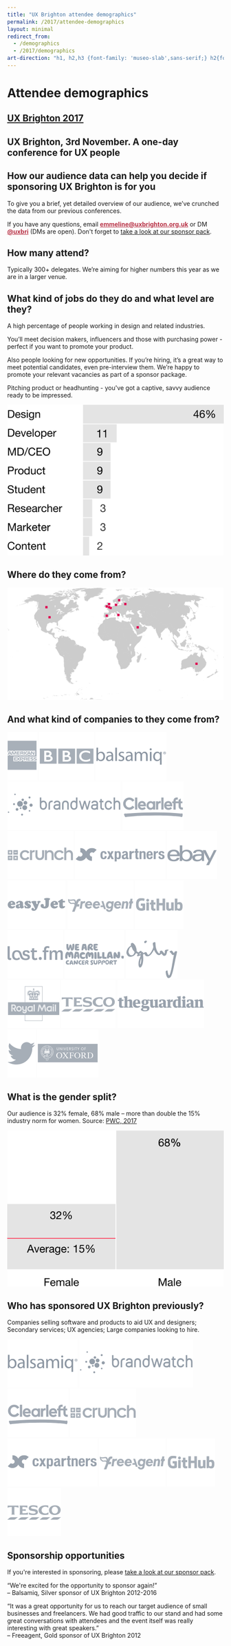 ```yaml
---
title: "UX Brighton attendee demographics"
permalink: /2017/attendee-demographics
layout: minimal
redirect_from:
  - /demographics
  - /2017/demographics
art-direction: "h1, h2,h3 {font-family: 'museo-slab',sans-serif;} h2{font-size: 1.5rem; color: #1075b0} h3{font-size: 1.3rem; color: #1075b0 !important} img {width: 100%; padding:0; margin: 0; border: none} img[src*='3rd-party-logos']{width: 25%; vertical-align: middle; padding: 5px;} #attendee-demographics{background-image: url('/2017/photos/30373076604_a0f3f02c15_o.jpg'); background-repeat: no-repeat; margin: -2.5rem -2.5rem 0 -2.5rem; padding: 100% 1rem 0 1rem; height: 5rem; background-size: cover; color: #fff !important; text-shadow: 1px 1px 2px black;} #ux-brighton-2017 {background-image: url(/2017/logo/red-square-2017.svg); background-repeat: no-repeat; color: transparent; height: 15%; width: auto; position: absolute; top: 1rem; left: 1rem; margin: 0; padding: 0;} #ux-brighton-2017  a {height: 100%; width: auto; display: block; color: transparent} #ux-brighton-2017 a:hover {border: none} .event-detail{position: relative} .event-meta{ margin-bottom: 0} #ux-brighton-3rd-november-a-one-day-conference-for-ux-people {font-size: 3.2vmin; margin: 0 -2rem; padding: 1rem 2rem; background: #b83246; color: #fff; text-align: center;} div#body p{font-size: 1.1rem; line-height: 1.7rem} .quote p {margin: 1.1rem 2rem 0 0; color: rgb(127,127,127); font-size: 1.2rem; line-height: 2; font-style: italic} @media (min-width: 55rem) {#quotes{float: left; width: 30%; margin-top: 1rem;} #body{float: right; width: 70%} img {width: auto} img[src*='3rd-party-logos']{width: 15%; vertical-align: middle; padding: 5px;} #attendee-demographics{padding-top: 35%; padding-bottom: 0rem}}"
---
```

<h1 id="attendee-demographics">Attendee demographics</h1>
<h2 id="ux-brighton-2017"><a href="http://uxbrighton.org.uk">UX Brighton 2017</a></h2>
<h2 id="ux-brighton-3rd-november-a-one-day-conference-for-ux-people">UX Brighton, 3rd November. A one-day conference for UX people</h2>
<div id="container">
<div id="body">
<h2 id="how-our-audience-data-can-help-you-decide-if-sponsoring-ux-brighton-is-for-you">How our audience data can help you decide if sponsoring UX Brighton is for you</h2>
<p>To give you a brief, yet detailed overview of our audience, we’ve crunched the data from our previous conferences.</p>

<p>If you have any questions, email <strong><a href="mailto:emmeline@uxbrighton.org.uk" style="color:#b83246">emmeline@uxbrighton.org.uk</a></strong>
or DM <strong><a href="https://twitter.com/direct_messages/create/uxbri" style="color:#b83246">@uxbri</a></strong> (DMs are open). Don't forget to <a href="/2017/sponsor-pack">take a look at our sponsor pack</a>.</p>

<h2 id="how-many-attend-">How many attend?</h2>
<p>Typically 300+ delegates. We’re aiming for higher numbers this year as we are in a larger venue.</p>
<h2 id="what-kind-of-jobs-do-they-do-and-what-level-are-they-">What kind of jobs do they do and what level are they?</h2>
<p>A high percentage of people working in design and related industries.</p>
<p>You’ll meet decision makers, influencers and those with purchasing power - perfect if you want to promote your product.</p>
<p>Also people looking for new opportunities. If you’re hiring, it’s a great way to meet potential candidates, even pre-interview them. We’re happy to promote your relevant vacancies as part of a sponsor package.</p>
<p>Pitching product or headhunting - you&#39;ve got a captive, savvy audience ready to be impressed.</p>
<p><img src="/2017/graphics/job-titles@3x.svg" alt="Job titles graphic"></p>
<h2 id="where-do-they-come-from-">Where do they come from?</h2>
<p><img src="/2017/graphics/attendee-origins.svg" alt="Attendee origins graphic"></p>
<h2 id="and-what-kind-of-companies-to-they-come-from-">And what kind of companies to they come from?</h2>
<p><img src="/2017/3rd-party-logos/American Express.svg" alt="American Express logo">
<img src="/2017/3rd-party-logos/BBC.svg" alt="BBC logo">
<img src="/2017/3rd-party-logos/Balsamiq.svg" alt="Balsamiq logo">
<img src="/2017/3rd-party-logos/Brandwatch.svg" alt="Brandwatch logo">
<img src="/2017/3rd-party-logos/Clearleft.svg" alt="Clearleft logo">
<img src="/2017/3rd-party-logos/Crunch.svg" alt="Crunch logo">
<img src="/2017/3rd-party-logos/cxpartners.svg" alt="cxpartners logo">
<img src="/2017/3rd-party-logos/EBay.svg" alt="EBay logo">
<img src="/2017/3rd-party-logos/EasyJet.svg" alt="EasyJet logo">
<img src="/2017/3rd-party-logos/Freeagent.svg" alt="Freeagent logo">
<img src="/2017/3rd-party-logos/GitHub.svg" alt="GitHub logo">
<img src="/2017/3rd-party-logos/Last.fm.svg" alt="LastFM logo">
<img src="/2017/3rd-party-logos/Macmillan.svg" alt="Macmillan logo">
<img src="/2017/3rd-party-logos/Ogilvy.svg" alt="Ogilvy logo">
<img src="/2017/3rd-party-logos/Royal Mail.svg" alt="Royal Mail logo">
<img src="/2017/3rd-party-logos/Tesco.svg" alt="Tesco logo">
<img src="/2017/3rd-party-logos/The Guardian.svg" alt="The Guardian logo">
<img src="/2017/3rd-party-logos/Twitter .svg" alt="Twitter logo">
<img src="/2017/3rd-party-logos/University of Oxford.svg" alt="University of Oxford logo"></p>
<h2 id="what-is-the-gender-split-">What is the gender split?</h2>
<p>Our audience is 32% female, 68% male – more than double the 15% industry norm for women.
Source: <a href="https://www.linkedin.com/pulse/women-technology-time-close-gender-gap-sheridan-ash">PWC, 2017</a></p>
<p><img src="/2017/graphics/gender-split@3x.svg" alt="Gender split graphic"></p>
<h2 id="who-has-sponsored-ux-brighton-previously-">Who has sponsored UX Brighton previously?</h2>
<p>Companies selling software and products to aid UX and designers; Secondary services; UX agencies; Large companies looking to hire.</p>
<p><img src="/2017/3rd-party-logos/Balsamiq.svg" alt="Balsamiq logo">
<img src="/2017/3rd-party-logos/Brandwatch.svg" alt="Brandwatch logo">
<img src="/2017/3rd-party-logos/Clearleft.svg" alt="Clearleft logo">
<img src="/2017/3rd-party-logos/Crunch.svg" alt="Crunch logo">
<img src="/2017/3rd-party-logos/cxpartners.svg" alt="cxpartners logo">
<img src="/2017/3rd-party-logos/Freeagent.svg" alt="Freeagent logo">
<img src="/2017/3rd-party-logos/GitHub.svg" alt="GitHub logo">
<img src="/2017/3rd-party-logos/Tesco.svg" alt="Tesco logo"></p>

<h2>Sponsorship opportunities</h2>
<p>If you're interested in sponsoring, please <a href="/2017/sponsor-pack">take a look at our sponsor pack</a>.</p>

</div>

<div id="quotes">

<div class="quote"><p>&ldquo;We're excited for the opportunity to sponsor again!&rdquo;<br>– Balsamiq, Silver sponsor of UX Brighton 2012-2016</p></div>

<div class="quote"><p>&ldquo;It was a great opportunity for us to reach our target audience of small businesses and freelancers. We had good traffic to our stand and had some great conversations with attendees and the event itself was really interesting with great speakers.&rdquo;<br>– Freeagent, Gold sponsor of UX Brighton 2012</p></div>

</div>
</div>
